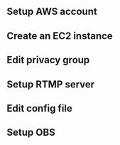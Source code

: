 ## Setup AWS account

## Create an EC2 instance

## Edit privacy group

## Setup RTMP server

## Edit config file

## Setup OBS
